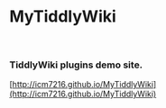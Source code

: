 # MyTiddlyWiki
﻿
### TiddlyWiki plugins demo site.

[http://icm7216.github.io/MyTiddlyWiki](http://icm7216.github.io/MyTiddlyWiki)
